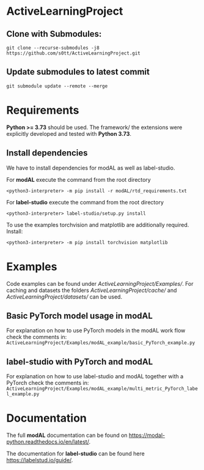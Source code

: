 # ActiveLearningProject

## Clone with Submodules: 
```
git clone --recurse-submodules -j8 https://github.com/s0tt/ActiveLearningProject.git
```
## Update submodules to latest commit 
```
git submodule update --remote --merge
```

# Requirements 

**Python >= 3.73** should be used. The framework/ the extensions were explicitly developed and tested with **Python 3.73**.
## Install dependencies 
We have to install dependencies for modAL as well as label-studio. 

For **modAL** execute the command from the root directory
```
<python3-interpreter> -m pip install -r modAL/rtd_requirements.txt
```
For **label-studio** execute the command from the root directory 
```
<python3-interpreter> label-studio/setup.py install
```

To use the examples torchvision and matplotlib are additionally required. Install: 
```
<python3-interpreter> -m pip install torchvision matplotlib
```

# Examples

Code examples can be found under *ActiveLearningProject/Examples/*. For caching and datasets the folders *ActiveLearningProject/cache/* and *ActiveLearningProject/datasets/* can be used.

## Basic PyTorch model usage in modAL 

For explanation on how to use PyTorch models in the modAL work flow check the comments in: `ActiveLearningProject/Examples/modAL_example/basic_PyTorch_example.py`

## label-studio with PyTorch and modAL 

For explanation on how to use label-studio and modAL together with a PyTorch check the comments in: `ActiveLearningProject/Examples/modAL_example/multi_metric_PyTorch_label_example.py`


# Documentation 

The full **modAL** documentation can be found on <https://modal-python.readthedocs.io/en/latest/>.

The documentation for **label-studio** can be found here <https://labelstud.io/guide/>.




